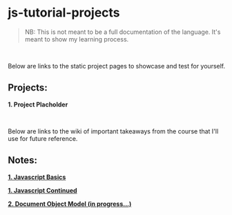 # js-tutorial-projects

>NB: This is not meant to be a full documentation of the language. It's meant to show my learning process.

<br>

Below are links to the static project pages to showcase and test for yourself.

## Projects:

**1. Project Placholder**

<br>

Below are links to the wiki of important takeaways from the course that I'll use for future reference.

## Notes:

[**1. Javascript Basics**](https://github.com/YensZAF/js-tutorial-projects/wiki/Javascript-Basics "Javascript Basics")

[**1. Javascript Continued**](https://github.com/YensZAF/js-tutorial-projects/wiki/Javascript-Continued "Javascript Continued")

[**2. Document Object Model (in progress...)**](# "The DOM")
